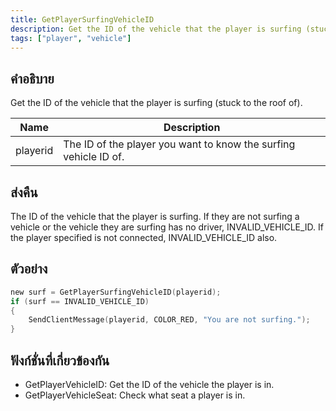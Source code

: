 ```yaml
---
title: GetPlayerSurfingVehicleID
description: Get the ID of the vehicle that the player is surfing (stuck to the roof of).
tags: ["player", "vehicle"]
---
```


## คำอธิบาย

Get the ID of the vehicle that the player is surfing (stuck to the roof of).

| Name     | Description                                                      |
| -------- | ---------------------------------------------------------------- |
| playerid | The ID of the player you want to know the surfing vehicle ID of. |

## ส่งคืน

The ID of the vehicle that the player is surfing. If they are not surfing a vehicle or the vehicle they are surfing has no driver, INVALID_VEHICLE_ID. If the player specified is not connected, INVALID_VEHICLE_ID also.

## ตัวอย่าง

```c
new surf = GetPlayerSurfingVehicleID(playerid);
if (surf == INVALID_VEHICLE_ID)
{
	SendClientMessage(playerid, COLOR_RED, "You are not surfing.");
}
```

## ฟังก์ชั่นที่เกี่ยวข้องกัน

- GetPlayerVehicleID: Get the ID of the vehicle the player is in.
- GetPlayerVehicleSeat: Check what seat a player is in.
